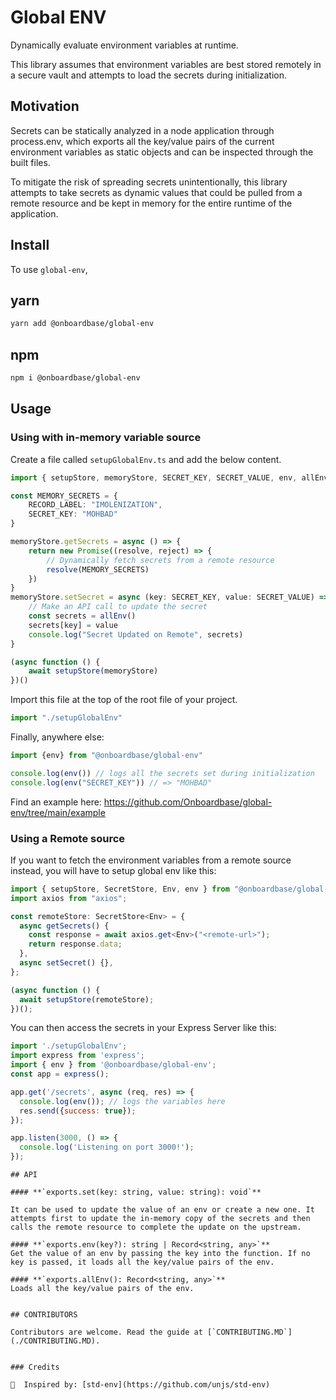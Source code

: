 
<div align=“center”>

# Global ENV

Dynamically evaluate environment variables at runtime.

This library assumes that environment variables are best stored remotely in a secure vault and attempts to load the secrets during initialization.

</div>

## Motivation

Secrets can be statically analyzed in a node application through process.env, which exports all the key/value pairs of the current environment variables as static objects and can be inspected through the built files.

To mitigate the risk of spreading secrets unintentionally, this library attempts to take secrets as dynamic values that could be pulled from a remote resource and be kept in memory for the entire runtime of the application.

## Install

To use `global-env`,

## yarn

```bash
yarn add @onboardbase/global-env
```

## npm

```bash
npm i @onboardbase/global-env
```

## Usage

### Using with in-memory variable source

Create a file called `setupGlobalEnv.ts` and add the below content.

```ts
import { setupStore, memoryStore, SECRET_KEY, SECRET_VALUE, env, allEnv } from "@onboardbase/global-env"

const MEMORY_SECRETS = {
    RECORD_LABEL: "IMOLENIZATION",
    SECRET_KEY: "MOHBAD"
}

memoryStore.getSecrets = async () => {
    return new Promise((resolve, reject) => {
        // Dynamically fetch secrets from a remote resource
        resolve(MEMORY_SECRETS)
    })
}
memoryStore.setSecret = async (key: SECRET_KEY, value: SECRET_VALUE) => {
    // Make an API call to update the secret
    const secrets = allEnv()
    secrets[key] = value
    console.log("Secret Updated on Remote", secrets)
}

(async function () {
    await setupStore(memoryStore)
})()
```

Import this file at the top of the root file of your project.

```ts
import "./setupGlobalEnv"
```

Finally, anywhere else:

```ts
import {env} from "@onboardbase/global-env"

console.log(env()) // logs all the secrets set during initialization
console.log(env("SECRET_KEY")) // => "MOHBAD"

```

Find an example here: https://github.com/Onboardbase/global-env/tree/main/example

### Using a Remote source

If you want to fetch the environment variables from a remote source instead, you will have to setup global env like this:

```ts
import { setupStore, SecretStore, Env, env } from "@onboardbase/global-env";
import axios from "axios";

const remoteStore: SecretStore<Env> = {
  async getSecrets() {
    const response = await axios.get<Env>("<remote-url>");
    return response.data;
  },
  async setSecret() {},
};

(async function () {
  await setupStore(remoteStore);
})();
```

You can then access the secrets in your Express Server like this:

```js
import './setupGlobalEnv';
import express from 'express';
import { env } from '@onboardbase/global-env';
const app = express();

app.get('/secrets', async (req, res) => {
  console.log(env()); // logs the variables here
  res.send({success: true});
});

app.listen(3000, () => {
  console.log('Listening on port 3000!');
});
```

```
## API

#### **`exports.set(key: string, value: string): void`**

It can be used to update the value of an env or create a new one. It attempts first to update the in-memory copy of the secrets and then calls the remote resource to complete the update on the upstream.

#### **`exports.env(key?): string | Record<string, any>`**
Get the value of an env by passing the key into the function. If no key is passed, it loads all the key/value pairs of the env.

#### **`exports.allEnv(): Record<string, any>`**
Loads all the key/value pairs of the env.


## CONTRIBUTORS

Contributors are welcome. Read the guide at [`CONTRIBUTING.MD`](./CONTRIBUTING.MD).


### Credits

🙌  Inspired by: [std-env](https://github.com/unjs/std-env)


```
